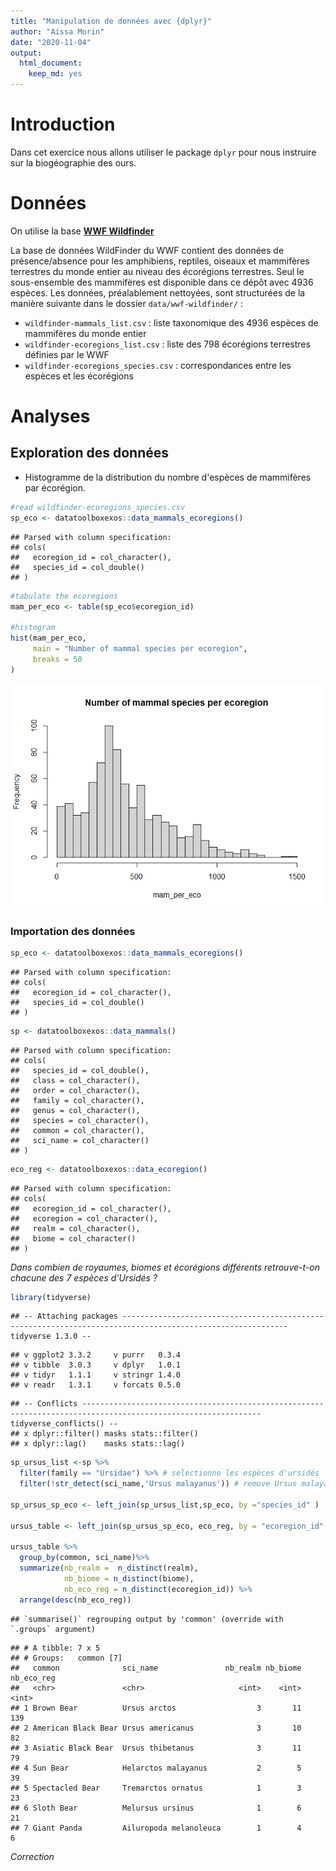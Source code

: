 ```yaml
---
title: "Manipulation de données avec {dplyr}"
author: "Aissa Morin"
date: "2020-11-04"
output:
  html_document:
    keep_md: yes
---
```




# Introduction

Dans cet exercice nous allons utiliser le package `dplyr` pour nous instruire sur la biogéographie des ours.

# Données

On utilise la base [**WWF Wildfinder**](https://www.worldwildlife.org/pages/wildfinder-database)

La base de données WildFinder du WWF contient des données de présence/absence pour les amphibiens, reptiles, oiseaux et mammifères terrestres du monde entier au niveau des écorégions terrestres. Seul le sous-ensemble des mammifères est disponible dans ce dépôt avec 4936 espèces. Les données, préalablement nettoyées, sont structurées de la manière suivante dans le dossier `data/wwf-wildfinder/` :

  - `wildfinder-mammals_list.csv` : liste taxonomique des 4936 espèces de mammifères du monde entier
  - `wildfinder-ecoregions_list.csv` : liste des 798 écorégions terrestres définies par le WWF
  - `wildfinder-ecoregions_species.csv` : correspondances entre les espèces et les écorégions

# Analyses

## Exploration des données

- Histogramme de la distribution du nombre d'espèces de mammifères par écorégion.


```r
#read wildfinder-ecoregions_species.csv
sp_eco <- datatoolboxexos::data_mammals_ecoregions()
```

```
## Parsed with column specification:
## cols(
##   ecoregion_id = col_character(),
##   species_id = col_double()
## )
```

```r
#tabulate the ecoregions
mam_per_eco <- table(sp_eco$ecoregion_id)

#histogram
hist(mam_per_eco,
     main = "Number of mammal species per ecoregion",
     breaks = 50
)
```

![](exo_dplyr_files/figure-html/explo_histo-1.png)<!-- -->

### Importation des données 


```r
sp_eco <- datatoolboxexos::data_mammals_ecoregions()
```

```
## Parsed with column specification:
## cols(
##   ecoregion_id = col_character(),
##   species_id = col_double()
## )
```

```r
sp <- datatoolboxexos::data_mammals()
```

```
## Parsed with column specification:
## cols(
##   species_id = col_double(),
##   class = col_character(),
##   order = col_character(),
##   family = col_character(),
##   genus = col_character(),
##   species = col_character(),
##   common = col_character(),
##   sci_name = col_character()
## )
```

```r
eco_reg <- datatoolboxexos::data_ecoregion()
```

```
## Parsed with column specification:
## cols(
##   ecoregion_id = col_character(),
##   ecoregion = col_character(),
##   realm = col_character(),
##   biome = col_character()
## )
```

_Dans combien de royaumes, biomes et écorégions différents retrouve-t-on chacune des 7 espèces d'Ursidés ?_


```r
library(tidyverse)
```

```
## -- Attaching packages ----------------------------------------------------------------------------------------------------------- tidyverse 1.3.0 --
```

```
## v ggplot2 3.3.2     v purrr   0.3.4
## v tibble  3.0.3     v dplyr   1.0.1
## v tidyr   1.1.1     v stringr 1.4.0
## v readr   1.3.1     v forcats 0.5.0
```

```
## -- Conflicts -------------------------------------------------------------------------------------------------------------- tidyverse_conflicts() --
## x dplyr::filter() masks stats::filter()
## x dplyr::lag()    masks stats::lag()
```

```r
sp_ursus_list <-sp %>%
  filter(family == "Ursidae") %>% # selectionne les espèces d'ursidés
  filter(!str_detect(sci_name,'Ursus malayanus')) # remove Ursus malayanus
  
sp_ursus_sp_eco <- left_join(sp_ursus_list,sp_eco, by ="species_id" )  # jointure tables wildfinder-ursus_list et wildfinder-ecoregions_species

ursus_table <- left_join(sp_ursus_sp_eco, eco_reg, by = "ecoregion_id" ) #jointure  à wildfinder-ecoregions_list

ursus_table %>% 
  group_by(common, sci_name)%>%
  summarize(nb_realm =  n_distinct(realm),
            nb_biome = n_distinct(biome),
            nb_eco_reg = n_distinct(ecoregion_id)) %>%
  arrange(desc(nb_eco_reg))
```

```
## `summarise()` regrouping output by 'common' (override with `.groups` argument)
```

```
## # A tibble: 7 x 5
## # Groups:   common [7]
##   common              sci_name               nb_realm nb_biome nb_eco_reg
##   <chr>               <chr>                     <int>    <int>      <int>
## 1 Brown Bear          Ursus arctos                  3       11        139
## 2 American Black Bear Ursus americanus              3       10         82
## 3 Asiatic Black Bear  Ursus thibetanus              3       11         79
## 4 Sun Bear            Helarctos malayanus           2        5         39
## 5 Spectacled Bear     Tremarctos ornatus            1        3         23
## 6 Sloth Bear          Melursus ursinus              1        6         21
## 7 Giant Panda         Ailuropoda melanoleuca        1        4          6
```

_Correction_





